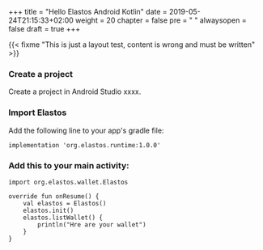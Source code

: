 +++
title = "Hello Elastos Android Kotlin"
date = 2019-05-24T21:15:33+02:00
weight = 20
chapter = false
pre = "<i class='fa ela-page'></i> "
alwaysopen = false
draft = true
+++ 

{{< fixme "This is just a layout test, content is wrong and must be written" >}}

### Create a project

Create a project in Android Studio xxxx.

### Import Elastos

Add the following line to your app's gradle file:

    implementation 'org.elastos.runtime:1.0.0'

### Add this to your main activity:

    import org.elastos.wallet.Elastos

    override fun onResume() {
        val elastos = Elastos()
        elastos.init()
        elastos.listWallet() {
            println("Hre are your wallet")
        }
    }